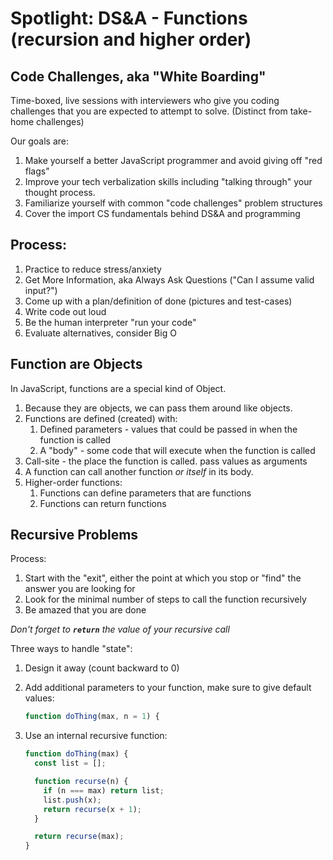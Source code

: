 # Spotlight: DS&A - Functions (recursion and higher order)

## Code Challenges, aka "White Boarding"

Time-boxed, live sessions with interviewers who give you coding challenges that you are expected to attempt to solve. (Distinct from take-home challenges)

Our goals are:

1. Make yourself a better JavaScript programmer and avoid giving off "red flags"
1. Improve your tech verbalization skills including "talking through" your thought process.
1. Familiarize yourself with common "code challenges" problem structures
1. Cover the import CS fundamentals behind DS&A and programming

## Process:

1. Practice to reduce stress/anxiety
1. Get More Information, aka Always Ask Questions ("Can I assume valid input?")
1. Come up with a plan/definition of done (pictures and test-cases)
1. Write code out loud
1. Be the human interpreter "run your code"
1. Evaluate alternatives, consider Big O

## Function are Objects

In JavaScript, functions are a special kind of Object.

1. Because they are objects, we can pass them around like objects.
1. Functions are defined (created) with:
   1. Defined parameters - values that could be passed in when the function is called
   1. A "body" - some code that will execute when the function is called
1. Call-site - the place the function is called. pass values as arguments
1. A function can call another function _or itself_ in its body.
1. Higher-order functions:
   1. Functions can define parameters that are functions
   1. Functions can return functions

## Recursive Problems

Process:

1. Start with the "exit", either the point at which you stop or "find" the answer you are looking for
1. Look for the minimal number of steps to call the function recursively
1. Be amazed that you are done

_Don't forget to **`return`** the value of your recursive call_

Three ways to handle "state":

1. Design it away (count backward to 0)
1. Add additional parameters to your function, make sure to give default values:
   ```js
   function doThing(max, n = 1) {
   ```
1. Use an internal recursive function:

   ```js
   function doThing(max) {
     const list = [];

     function recurse(n) {
       if (n === max) return list;
       list.push(x);
       return recurse(x + 1);
     }

     return recurse(max);
   }
   ```
